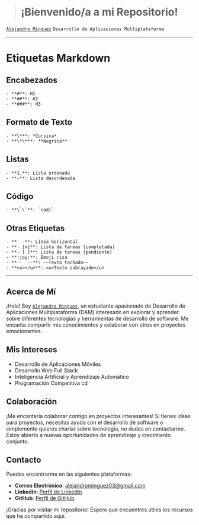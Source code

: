 
># ¡Bienvenido/a a mi Repositorio!
[`Alejandro Minguez`](https://github.com/AlejandroMinguez)
`Desarrollo de Aplicaciones Multiplataforma`

---
# Etiquetas Markdown

## Encabezados
```
- **#**: H1
- **##**: H2
- **###**: H3
```
## Formato de Texto
```
- **\***: *Cursiva*
- **\*\***: **Negrita**
```
## Listas
```
- **1.**: Lista ordenada
- **-**: Lista desordenada
```
## Código
```
- **\`\`**: `codi`
```
## Otras Etiquetas
```
- **---**: Línea horizontal
- **- [x]**: Lista de tareas (completada)
- **- [ ]**: Lista de tareas (pendiente)
- **:joy:**: Emoji risa
- **--  --**: ~~Texto tachado~~
- **<u></u>**: <u>Texto subrayado</u>
```
---


## Acerca de Mí

¡Hola! Soy [`Alejandro Minguez`](https://github.com/AlejandroMinguez), un estudiante apasionado de Desarrollo de Aplicaciones Multiplataforma (DAM) interesado en explorar y aprender sobre diferentes tecnologías y herramientas de desarrollo de software. Me encanta compartir mis conocimientos y colaborar con otros en proyectos emocionantes.

## Mis Intereses

- Desarrollo de Aplicaciones Móviles
- Desarrollo Web Full Stack
- Inteligencia Artificial y Aprendizaje Automático
- Programación Competitiva
cd 
## Colaboración

¡Me encantaría colaborar contigo en proyectos interesantes! Si tienes ideas para proyectos, necesitas ayuda con el desarrollo de software o simplemente quieres charlar sobre tecnología, no dudes en contactarme. Estoy abierto a nuevas oportunidades de aprendizaje y crecimiento conjunto.

## Contacto

Puedes encontrarme en las siguientes plataformas:

- **Correo Electrónico**: alejandrominguez03@gmail.com
- **LinkedIn**: [Perfil de LinkedIn](https://www.linkedin.com/in/tuperfil)
- **GitHub**: [Perfil de GitHub](https://github.com/AlejandroMinguez)

¡Gracias por visitar mi repositorio! Espero que encuentres útiles los recursos que he compartido aquí.
